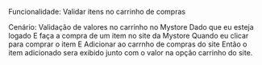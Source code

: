  Funcionalidade: Validar itens no carrinho de compras

  Cenário: Validação de valores no carrinho no Mystore
  Dado que eu esteja logado 
	E faça a compra de um item no site da Mystore
	Quando eu clicar para comprar o item 
	E Adicionar ao carrnho de compras do site
	Então o item adicionado sera exibido junto com o valor na opção carrinho do site.
   
   
